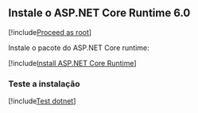 ﻿<a name="install-aspnet-core" />

## Instale o ASP.NET Core Runtime 6.0

[!include[Proceed as root](../su.md)]

Instale o pacote do ASP.NET Core runtime:

[!include[Install ASP.NET Core Runtime](../../../../../includes/linux/rocky/install-aspnetcore-60.md)]

### Teste a instalação

[!include[Test dotnet](../test-dotnet-60.md)]
